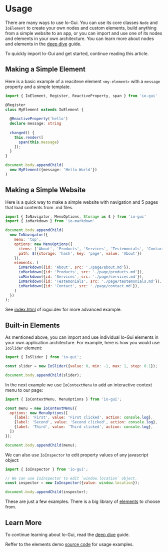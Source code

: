 # Usage

There are many ways to use Io-Gui. You can use its core classes `Node` and `IoElement` to create your own nodes and custom elements, build anything from a simple website to an app, or you can import and use one of its nodes and elements in your own architecture. You can learn more about nodes and elements in the [deep dive] guide.

To quickly import Io-Gui and get started, continue reading this article.

## Making a Simple Element

Here is a basic example of a reaciteve element `<my-element>` with a `message` property and a simple template.

```typescript
import { IoElement, Register, ReactiveProperty, span } from 'io-gui'

@Register
class MyElement extends IoElement {
  
  @ReactiveProperty('hello')
  declare message: string
  
  changed() {
    this.render([
      span(this.message)
    ]);
  }
}

document.body.appendChild(
  new MyElement({message: 'Hello World'})
)
```

## Making a Simple Website

Here is a quick way to make a simple website with navigation and 5 pages that load contents from .md files. 

```javascript
import { IoNavigator, MenuOptions, Storage as $ } from 'io-gui'
import { ioMarkdown } from 'io-markdown'

document.body.appendChild(
  new IoNavigator({
    menu: 'top',
    options: new MenuOptions({
      items: ['About', 'Products', 'Services', 'Testemonials', 'Contact'],
      path: $({storage: 'hash', key: 'page', value: 'About'})
    }),
    elements: [
      ioMarkdown({id: 'About', src: './page/about.md'}),
      ioMarkdown({id: 'Products', src: './page/products.md'}),
      ioMarkdown({id: 'Services', src: './page/services.md'}),
      ioMarkdown({id: 'Testemonials', src: './page/testemonials.md'}),
      ioMarkdown({id: 'Contact', src: './page/contact.md'}),
    ]
  })
);
```

See [index.html] of iogui.dev for more advanced example.

## Built-in Elements

As mentioned above, you can import and use individual Io-Gui elements in your own application architecture. For example, here is how you would use `IoSlider` element:

```javascript
import { IoSlider } from 'io-gui';

const slider = new IoSlider({value: 0, min: -1, max: 1, step: 0.1});

document.body.appendChild(slider);
```

In the next example we use `IoContextMenu` to add an interactive context menu to our page:

```javascript
import { IoContextMenu, MenuOptions } from 'io-gui';

const menu = new IoContextMenu({
  options: new MenuOptions([
    {label: 'First', value: 'First clicked', action: console.log},
    {label: 'Second', value: 'Second clicked', action: console.log},
    {label: 'Third', value: 'Third clicked', action: console.log},
  ])
});

document.body.appendChild(menu);
```

We can also use `IoInspector` to edit property values of any javascript object:

```javascript
import { IoInspector } from 'io-gui';

// We can use IoInspector to edit `window.location` object.
const inspector = new IoInspector({value: window.location});

document.body.appendChild(inspector);
```

These are just a few examples. There is a big library of [elements] to choose from.

## Learn More

To continue learning about Io-Gui, read the [deep dive] guide.

Reffer to the elements demo [source code] for usage examples.

[index.html]: https://github.com/io-gui/io/blob/main/index.html#L125
[deep dive]: https://iogui.dev/io/#path=Docs,Deep%20Dive
[elements]: https://iogui.dev/io/#path=Demos,Elements
[source code]: https://github.com/io-gui/io/blob/main/demos/elements-dev.js